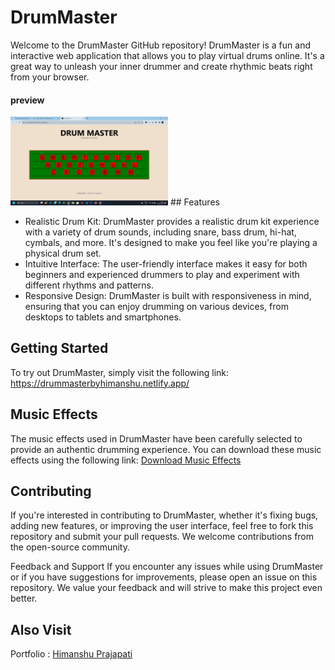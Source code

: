 # DrumMaster
Welcome to the DrumMaster GitHub repository! DrumMaster is a fun and interactive web application that allows you to play virtual drums online. It's a great way to unleash your inner drummer and create rhythmic beats right from your browser.

#### preview 
<img src="/examples/drummaster.jpg" alt="Drum Mater" width="50%">
## Features
<ul>
  <li>
Realistic Drum Kit: DrumMaster provides a realistic drum kit experience with a variety of drum sounds, including snare, bass drum, hi-hat, cymbals, and more. It's designed to make you feel like you're playing a physical drum set.
</li>
  <li>
Intuitive Interface: The user-friendly interface makes it easy for both beginners and experienced drummers to play and experiment with different rhythms and patterns.
</li>
  <li>
Responsive Design: DrumMaster is built with responsiveness in mind, ensuring that you can enjoy drumming on various devices, from desktops to tablets and smartphones.
</li>
</ul>

## Getting Started
To try out DrumMaster, simply visit the following link: https://drummasterbyhimanshu.netlify.app/

## Music Effects
The music effects used in DrumMaster have been carefully selected to provide an authentic drumming experience. You can download these music effects using the following link: <a href="https://drive.google.com/drive/folders/1sMKjYG_R8bZU-pEqEynnZNWAJaqH_Ahu">Download Music Effects</a>

## Contributing
If you're interested in contributing to DrumMaster, whether it's fixing bugs, adding new features, or improving the user interface, feel free to fork this repository and submit your pull requests. We welcome contributions from the open-source community.

Feedback and Support
If you encounter any issues while using DrumMaster or if you have suggestions for improvements, please open an issue on this repository. We value your feedback and will strive to make this project even better.


## Also Visit 

Portfolio : <a href="https://connectit000.000webhostapp.com/himanshu/">Himanshu Prajapati</a>
